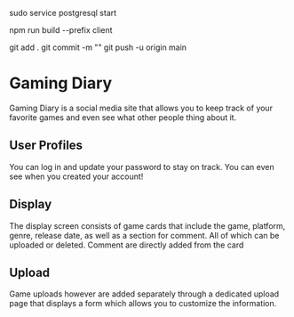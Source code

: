 sudo service postgresql start

 npm run build --prefix client

 git add .
 git commit -m ""
 git push -u origin main

# Gaming Diary

Gaming Diary is a social media site that allows you to keep track of your favorite games and even see what other people thing about it.

## User Profiles

You can log in and update your password to stay on track. You can even see when you created your account!


## Display

The display screen consists of game cards that include the game, platform, genre, release date, as well as a section for comment. All of which can be uploaded or deleted. Comment are directly added from the card

## Upload

Game uploads however are added separately through a dedicated upload page that displays a form which allows you to customize the information.
